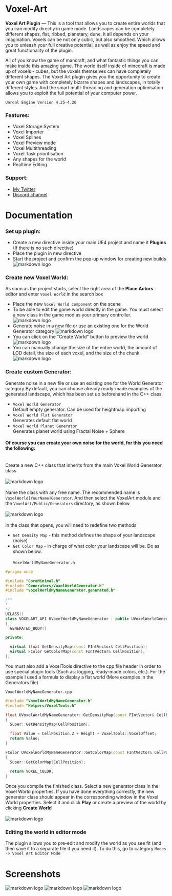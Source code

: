 # Voxel-Art
__Voxel Art Plugin__ — This is a tool that allows you to create entire worlds that you can modify directly in game mode. Landscapes can be completely different shapes, flat, ribbed, planetary, dune, it all depends on your imagination. Voxels can be not only cubic, but also smoothed. Which allows you to unleash your full creative potential, as well as enjoy the speed and great functionality of the plugin.

All of you know the game of mancraft, and what fantastic things you can make inside this amazing game. The world itself inside of minecraft is made up of voxels - cubes, but the voxels themselves can have completely different shapes. The Voxel Art plugin gives you the opportunity to create your own game with completely bizarre shapes and landscapes, in totally different styles. And the smart multi-threading and generation optimisation allows you to exploit the full potential of your computer power.

`Unreal Engine Version 4.25-4.26`

### Features:

- Voxel Storage System
- Voxel Importer
- Voxel Splines
- Voxel Preview mode
- Voxel Multithreading
- Voxel Task prioritisation
- Any shapes for the world
- Realtime Editing

### Support:

- [My Twitter](https://twitter.com/limtosingular)
- [Discord channel](https://discord.gg/FX3zzNxPq3)

# Documentation
### Set up plugin:
- Create a new directive inside your main UE4 project and name it __Plugins__ (If there is no such directive)
- Place the plugin in new directive
- Start the project and confirm the pop-up window for creating new builds</br>![markdown logo](https://i.ibb.co/WgWhgvB/UE4-Editor-GBu-AHb5-Djl.png)
### Create new Voxel World:
As soon as the project starts, select the right area of the __Place__ __Actors__  editor and enter `Voxel World` in the search box
- Place the new `Voxel World component` on the scene
- To be able to edit the game world directly in the game. You must select a new class in the game mod as your primary controller. 
![markdown logo](https://i.imgur.com/bNZPSNK.png)
- Generate noise in a new file or use an existing one for the World Generator category
![markdown logo](http://i.piccy.info/i9/a77461b290bfca8c160e081c27d64330/1619034527/15583/1425940/222222222222222.png)
- You can click on the "Create World" button to preview the world</br>
![markdown logo](http://i.piccy.info/i9/db43b4b85db2db609ff1e9fb0396a7a9/1619034440/6065/1425940/111111111.png)
- You can manually change the size of the entire world, the amount of LOD detail, the size of each voxel, and the size of the chunk.
![markdown logo](https://i.imgur.com/JTCQCP8.png)

### Create custom Generator:
Generate noise in a new file or use an existing one for the World Generator category
By default, you can choose already ready-made examples of the generated landscape, which has been set up beforehand in the C++ class. 
- `Voxel World Generator`</br>
Default empty generator. Can be used for heightmap importing
- `Voxel World Flat Generator`</br>
Generates default flat world
- `Voxel World Planet Generator`</br>
Generates planet world using Fractal Noise + Sphere

#### Of course you can create your own noise for the world, for this you need the following:</br></br>
Create a new C++ class that inherits from the main Voxel World Generator class</br></br>
![markdown logo](https://i.ibb.co/4WV3bxg/28-db-Oye-Zk-Q.jpg)</br></br>
Name the class with any free name. The recommended name is `VoxelWorld[YourName]Generator`. And then select the VoxelArt module and the `VoxelArt/Public/Generators` directory, as shown below</br></br>
![markdown logo](https://i.ibb.co/prjT9ws/Za8ipu7-Jp-Eg.jpg)</br></br>
In the class that opens, you will need to redefine two methods</br>
- `Get Density Map` - this method defines the shape of your landscape (noise)
- `Get Color Map` - in charge of what color your landscape will be.
Do as shown below.</br></br>
`VoxelWorldMyNameGenerator.h`
```c++
#pragma once

#include "CoreMinimal.h"
#include "Generators/VoxelWorldGenerator.h"
#include "VoxelWorldMyNameGenerator.generated.h"

/**
*
*/
UCLASS()
class VOXELART_API UVoxelWorldMyNameGenerator : public UVoxelWorldGenerator
{
  GENERATED_BODY()

private:

  virtual float GetDensityMap(const FIntVector& CellPosition);
  virtual FColor GetColorMap(const FIntVector& CellPosition);
};
```
You must also add a VoxelTools directive to the cpp file header in order to use special plugin tools (Such as: logging, ready-made colors, etc.). For the example I used a formula to display a flat world (More examples in the Generators file)

`VoxelWorldMyNameGenerator.cpp`
```c++
#include "VoxelWorldMyNameGenerator.h"
#include "Helpers/VoxelTools.h"

float UVoxelWorldMyNameGenerator::GetDensityMap(const FIntVector& CellPosition)
{
  Super::GetDensityMap(CellPosition);

  float Value = CellPosition.Z + Height + VoxelTools::VoxelOffset;
  return Value;
}

FColor UVoxelWorldMyNameGenerator::GetColorMap(const FIntVector& CellPosition)
{
  Super::GetColorMap(CellPosition);
  
  return VOXEL_COLOR;
}
```
Once you compile the finished class. Select a new generator class in the Voxel World properties. If you have done everything correctly, the new generator class should appear in the corresponding window in the Voxel World properties. Select it and click **Play** or create a preview of the world by clicking **Create World**</br></br>
![markdown logo](https://i.ibb.co/56ywMWw/Nq-Zeez6xf-Jk.jpg)

### Editing the world in editor mode
The plugin allows you to pre-edit and modify the world as you see fit (and then save it to a separate file if you need it). 
To do this, go to category `Modes -> Voxel Art Editor Mode`

# Screenshots
![markdown logo](http://ipic.su/img/img7/fs/UE4Editor_tLjSZZYAlk.1619035360.png)
![markdown logo](http://ipic.su/img/img7/fs/UE4Editor_VeoRefedaj.1619035380.png)
![markdown logo](http://ipic.su/img/img7/fs/UE4Editor_PcToZuxbrT.1619035406.png)
